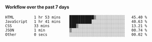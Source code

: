 #### Workflow over the past 7 days

<!--START_SECTION:waka-->

```text
HTML         1 hr 53 mins    ███████████▒░░░░░░░░░░░░░   45.40 %
JavaScript   1 hr 41 mins    ██████████░░░░░░░░░░░░░░░   40.63 %
CSS          33 mins         ███▒░░░░░░░░░░░░░░░░░░░░░   13.21 %
JSON         1 min           ▒░░░░░░░░░░░░░░░░░░░░░░░░   00.74 %
Other        0 secs          ░░░░░░░░░░░░░░░░░░░░░░░░░   00.02 %
```

<!--END_SECTION:waka-->
